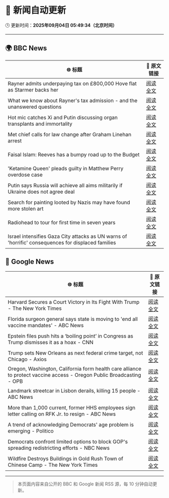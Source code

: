 # 🧠 新闻自动更新

🕒 更新时间：**2025年09月04日 05:49:34（北京时间）**

---

## 🌍 BBC News

| 🌐 标题 | 🔗 原文链接 |
|--------|-------------|
| Rayner admits underpaying tax on £800,000 Hove flat as Starmer backs her | [阅读全文](https://www.bbc.com/news/articles/cy50446rq73o?at_medium=RSS&at_campaign=rss) |
| What we know about Rayner's tax admission - and the unanswered questions | [阅读全文](https://www.bbc.com/news/articles/c62n366q306o?at_medium=RSS&at_campaign=rss) |
| Hot mic catches Xi and Putin discussing organ transplants and immortality | [阅读全文](https://www.bbc.com/news/articles/cr70rvrd41ko?at_medium=RSS&at_campaign=rss) |
| Met chief calls for law change after Graham Linehan arrest | [阅读全文](https://www.bbc.com/news/articles/c1mx09l5297o?at_medium=RSS&at_campaign=rss) |
| Faisal Islam: Reeves has a bumpy road up to the Budget | [阅读全文](https://www.bbc.com/news/articles/cn76ly476x6o?at_medium=RSS&at_campaign=rss) |
| 'Ketamine Queen' pleads guilty in Matthew Perry overdose case | [阅读全文](https://www.bbc.com/news/articles/c2dng3rrzjdo?at_medium=RSS&at_campaign=rss) |
| Putin says Russia will achieve all aims militarily if Ukraine does not agree deal | [阅读全文](https://www.bbc.com/news/articles/c4g7dze5n1vo?at_medium=RSS&at_campaign=rss) |
| Search for painting looted by Nazis may have found more stolen art | [阅读全文](https://www.bbc.com/news/articles/cdx26z142vko?at_medium=RSS&at_campaign=rss) |
| Radiohead to tour for first time in seven years | [阅读全文](https://www.bbc.com/news/articles/cedvddjnd08o?at_medium=RSS&at_campaign=rss) |
| Israel intensifies Gaza City attacks as UN warns of 'horrific' consequences for displaced families | [阅读全文](https://www.bbc.com/news/articles/c740lm33wyeo?at_medium=RSS&at_campaign=rss) |

## 📰 Google News

| 🌐 标题 | 🔗 原文链接 |
|--------|-------------|
| Harvard Secures a Court Victory in Its Fight With Trump - The New York Times | [阅读全文](https://news.google.com/rss/articles/CBMie0FVX3lxTE1TV09FM0pxb3N5RnZ2MjhBVkhjMWV2M1otNHNDcjViWTEwVk5PXzJFa080NW1CbHJ2U3BybUJSdXEyLTFfRlNzYzNzZC1FX2tSVUduaWRhbWNxZzk1T2hDcUpNdldMTjM1QmhEVmtwUVlVSVIzNDVrU2Vldw?oc=5) |
| Florida surgeon general says state is moving to 'end all vaccine mandates' - ABC News | [阅读全文](https://news.google.com/rss/articles/CBMiqgFBVV95cUxQakpDSnFobWtCb01xS3hoTXM2ODRxdkVWeGxVVzEzbFNCTzY1dzc4QjdkRmxuSW9ZZk9UbFBBV2FDcUltM3E1ZjlnVzZOSmlacFVzckJmLU1XZWc1MzZlRlNKaTQ1SGVLUDZaVTJ0N3pqV1VFci1qU2xrN3dxUUROa0lUR0tPWEYzUEJTMmFBYkw3WFMzX2pxVE05bV92dFZtaTJYaGwxdmV6UdIBrwFBVV95cUxNSlRpUmhTZklmSVZpS1dRMGZTWF9GSlNOcDRtcnN1QmZ6UmEySlExejU1UUVqdVFjdEMxeVphNTVWN3o5aFZ0dEdlNGszV0RlbnRVTmp0RGQxX21sY1pYOUpqenlWakVDYm5fVlkxTWpzSUJNTjkzZWdxam1Vb0N6TGdnTngzREZLSXV6NWZ6ZVFMMHJzMmZaRWdrNDBOeTRpS2hUZjFUVFA2XzMtSEJB?oc=5) |
| Epstein files push hits a ‘boiling point’ in Congress as Trump dismisses it as a hoax - CNN | [阅读全文](https://news.google.com/rss/articles/CBMiiAFBVV95cUxNa1lSbFJuY0ZLVENHZ0g4bzktUVdleThFS3ZKTGJuUzJQVjEtN1Bpd205RU1vajY4Y2puZTJzTEFxdVlkWXhCRGpVZ1JpNVJnRUNsWnpkNlpBUVJpczZXczNlSUFqY2FhM3EtUmd5Zm9jSXN4bUhNODdKWjkzUklZTFZEZU5OakFJ?oc=5) |
| Trump sets New Orleans as next federal crime target, not Chicago - Axios | [阅读全文](https://news.google.com/rss/articles/CBMif0FVX3lxTE1MaUFycmpFTGJSZ29PcEpLSG9vdVJmZ0FHNFBuVjFxMjlGYnczd0V6ZWE1cDF5TktWSU0xNFEzWmEzb2JzcU9DYnBLdmhOTHRUWnVuRHhmeUcwcVpMSE5IUGNWTmUyZHJta2ptXzI1eFQ3b2hNandrazlFVFIzVFk?oc=5) |
| Oregon, Washington, California form health care alliance to protect vaccine access - Oregon Public Broadcasting - OPB | [阅读全文](https://news.google.com/rss/articles/CBMiiAFBVV95cUxNQWRJd2t3WlhjT3pMMi01VjAtVzg5YU1zc1BUTkZoSXpRNVo0TG9iRlpDUjdUWU9YZXg1YXlCNnNEUHhZZ3NzeGhnV014TkhCTWFteHlubW40dXZpeWNoOHdWNlRaWEJOZXp5cWtyTENKeGh1SWdvWnpaMlhQMFdEWHNOc000dW1Z?oc=5) |
| Landmark streetcar in Lisbon derails, killing 15 people - ABC News | [阅读全文](https://news.google.com/rss/articles/CBMirAFBVV95cUxNV0lCQU9YMDhKSUpvTERBYjZlMGdvRUYyMEhNRlNFQkJjTGZXSmZTaEZxZDB3LUM5VFJaZEoyTDByTmplVzYzaTFMeGQ2QXB1dE12LW1hUzRRZXhfcEJrZ29sRUJyRmczUUM5bkxEU1dqLTUtUVUydkhwLUFGVkhjZlllRC1FOVFpVnByZWh1OXpOZFdHYm9Ec2NOWW5fVUxlcmVGMXVSX3Nscm830gGyAUFVX3lxTFBKb1B0MW85SlFTVC1vQ3hBMk85NzZKVkJnS2VNRlVZOE9fTzU4RGk2eEdTWHUzR3pTX1FlSVdxV01YTk1nNkFBNUp1SlV0dHlhX2Z4cklHdGxSdFh4SFdLTnBpMmVlNEt6XzdhMGt0VThHZm5PNmtYZGtIN2xPbGFUM3JSRmVkOGpGM3lPLVI0QWhGZzVrNDRsWEZvaGVmZjV3MzZaaXJzUkpOOE9qR0ZSSUE?oc=5) |
| More than 1,000 current, former HHS employees sign letter calling on RFK Jr. to resign - ABC News | [阅读全文](https://news.google.com/rss/articles/CBMipAFBVV95cUxPdnc3SHZBU0J2NXhIQlRwUlhNMTV0bHBIZThfd0RKR3VuN3hpWHdSUjJ0MFlZM0Q5SXJ3Q3dmYkFMeW9yVmtUUmptVVpmUTd4WGxURkZZMllXNHhoMVdBRGU2THA0SHN1MlZFM0dqZGNweUVibEp4cUZJQzhyeG51WllIZ2I2VTBuM1RhdmNrd240YUhmOTNzbkhhc2JkVEhXOHRJbNIBqgFBVV95cUxQb1ZwZUhHMnV1SHRSSWxvbVhWOXQwQzJDbXd2MGpvVWJoQlVlU3BYdkF1NjA0RmxKZGhhYTkxb2k2cGluNnhfV0diQzBCdU04Y1FBTmttSmp1aW1raWIxdjhfdG54UkdzekhmN2pBQzVDMVdqaEV2WnpiakhRdFpvMm9nbzZqUEJzVjRIWXVibUhXUHJfeVZrSHB1UTVrT0JoZWZBSG85MkdyZw?oc=5) |
| A trend of acknowledging Democrats' age problem is emerging - Politico | [阅读全文](https://news.google.com/rss/articles/CBMinAFBVV95cUxQTHAyZ3BYSUtRWWJMRk9kcEV6TVFvT2VLS0xvNktMcGdlUlZBRk15VjVyZVYzUlBuTlRPdGlGUndBcHp2TWhOdjVfLUNRY2tuamVrSzVVSldKbWNEdVBaY1oyZi04ZUVIcjM5ODY5S2RXSHEwUk9sT2M4d2hiTGc5d2VTN25Bb3JNb3JSQlFNUXhhanpheUNwMUFqZV8?oc=5) |
| Democrats confront limited options to block GOP's spreading redistricting efforts - NBC News | [阅读全文](https://news.google.com/rss/articles/CBMipgFBVV95cUxOaEp6eE5ENWJlODE1N3ppc3JoSm1MbkFvLVZFd3hUSjFrNlBwLXdJSzd6ZmQzYVdzUEVEcU5fUzU1UE5NYUREOE01RnBwVm1nS1hhQURrYnpFVEgza1NpNng1Ull2Z1owQWhVRmlPeGJEM244M0c1c3J1QURYVFhvY3k2dS04VkRRZ2U0YlBZenV4UHc3eUNMMlEwQzBUU1hEWW05YVN30gFWQVVfeXFMUDYxZWUtT3V6Zm5WdmVtVGl4cld2aHZRRkhvQk1GREVPdXFieGRPUzZhQ0t6bDdTSzZzaUpMYlZiSktfTURIMDFPelZTMXNqYThnVEo0UUE?oc=5) |
| Wildfire Destroys Buildings in Gold Rush Town of Chinese Camp - The New York Times | [阅读全文](https://news.google.com/rss/articles/CBMigAFBVV95cUxOWjZrUFB6dU82bFljZlBqN1drX1RmaDRXMlY1eEJtWGlBZ2VVZHdFMS1IV2p6ZmYxSjh3a0hqdENRVnV0TC1heThraTFnUlZ0WXJ3Q1p4WUo1WWk0UWwxWjNyVExMcFRMMktBNktTODhwR0o0YXNTMEpFWEI5YjRodQ?oc=5) |

---
> 本页面内容来自公开的 BBC 和 Google 新闻 RSS 源，每 10 分钟自动更新。